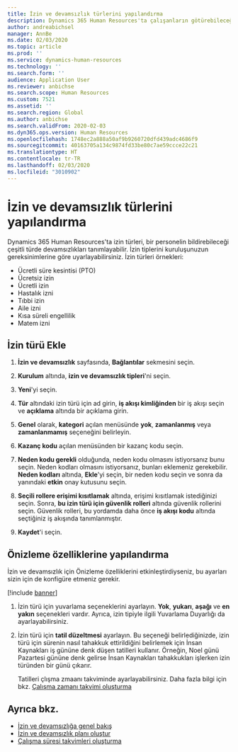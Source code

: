 ```yaml
---
title: İzin ve devamsızlık türlerini yapılandırma
description: Dynamics 365 Human Resources'ta çalışanların götürebileceği izin tiplerini ayarlayın.
author: andreabichsel
manager: AnnBe
ms.date: 02/03/2020
ms.topic: article
ms.prod: ''
ms.service: dynamics-human-resources
ms.technology: ''
ms.search.form: ''
audience: Application User
ms.reviewer: anbichse
ms.search.scope: Human Resources
ms.custom: 7521
ms.assetid: ''
ms.search.region: Global
ms.author: anbichse
ms.search.validFrom: 2020-02-03
ms.dyn365.ops.version: Human Resources
ms.openlocfilehash: 1748ec2a888a50af9b9260720dfd439adc4686f9
ms.sourcegitcommit: 40163705a134c9874fd33be80c7ae59ccce22c21
ms.translationtype: HT
ms.contentlocale: tr-TR
ms.lasthandoff: 02/03/2020
ms.locfileid: "3010902"
---
```

# <a name="configure-leave-and-absence-types"></a>İzin ve devamsızlık türlerini yapılandırma

Dynamics 365 Human Resources'ta izin türleri, bir personelin bildirebileceği çeşitli türde devamsızlıkları tanımlayabilir. İzin tiplerini kuruluşunuzun gereksinimlerine göre uyarlayabilirsiniz. İzin türleri örnekleri:

- Ücretli süre kesintisi (PTO)
- Ücretsiz izin
- Ücretli izin
- Hastalık izni
- Tıbbi izin
- Aile izni
- Kısa süreli engellilik
- Matem izni

## <a name="add-a-leave-type"></a>İzin türü Ekle

1. **İzin ve devamsızlık** sayfasında, **Bağlantılar** sekmesini seçin.

2. **Kurulum** altında, **izin ve devamsızlık tipleri**'ni seçin.

3. **Yeni**'yi seçin.

4. **Tür** altındaki izin türü için ad girin, **iş akışı kimliğinden** bir iş akışı seçin ve **açıklama** altında bir açıklama girin.

5. **Genel** olarak, **kategori** açılan menüsünde **yok**, **zamanlanmış** veya **zamanlanmamış** seçeneğini belirleyin.

6. **Kazanç kodu** açılan menüsünden bir kazanç kodu seçin.

7. **Neden kodu gerekli** olduğunda, neden kodu olmasını istiyorsanız bunu seçin. Neden kodları olmasını istiyorsanız, bunları eklemeniz gerekebilir. **Neden kodları** altında, **Ekle**'yi seçin, bir neden kodu seçin ve sonra da yanındaki **etkin** onay kutusunu seçin.

8. **Seçili rollere erişimi kısıtlamak** altında, erişimi kısıtlamak istediğinizi seçin. Sonra, **bu izin türü için güvenlik rolleri** altında güvenlik rollerini seçin. Güvenlik rolleri, bu yordamda daha önce **iş akışı kodu** altında seçtiğiniz iş akışında tanımlanmıştır.

9. **Kaydet**'i seçin.

## <a name="configure-preview-features"></a>Önizleme özelliklerine yapılandırma

İzin ve devamsızlık için Önizleme özelliklerini etkinleştirdiyseniz, bu ayarları sizin için de konfigüre etmeniz gerekir.

[!include [banner](includes/preview-feature-leave-absence.md)]

1. İzin türü için yuvarlama seçeneklerini ayarlayın. **Yok**, **yukarı**, **aşağı** ve **en yakın** seçenekleri vardır. Ayrıca, izin tipiyle ilgili Yuvarlama Duyarlığı da ayarlayabilirsiniz.

2. İzin türü için **tatil düzeltmesi** ayarlayın. Bu seçeneği belirlediğinizde, izin türü için sürenin nasıl tahakkuk ettirildiğini belirlemek için İnsan Kaynakları iş gününe denk düşen tatilleri kullanır. Örneğin, Noel günü Pazartesi gününe denk gelirse İnsan Kaynakları tahakkukları işlerken izin türünden bir günü çıkarır.

   Tatilleri çlışma zmaanı takviminde ayarlayabilirsiniz. Daha fazla bilgi için bkz. [Çalışma zamanı takvimi oluşturma](hr-leave-and-absence-working-time-calendar.md)

## <a name="see-also"></a>Ayrıca bkz.

- [İzin ve devamsızlığa genel bakış](hr-leave-and-absence-overview.md)
- [İzin ve devamsızlık planı oluştur](hr-leave-and-absence-plans.md)
- [Çalışma süresi takvimleri oluşturma](hr-leave-and-absence-working-time-calendar.md)